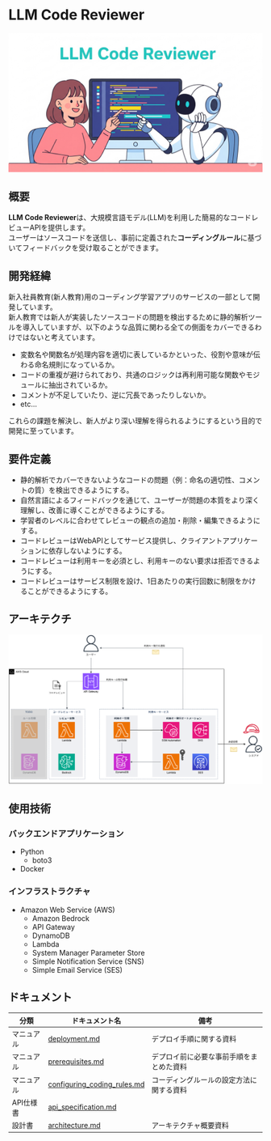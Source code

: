 # LLM Code Reviewer
<img src="docs/images//header.png" width="620px">

## 概要

**LLM Code Reviewer**は、大規模言語モデル(LLM)を利用した簡易的なコードレビューAPIを提供します。<br>
ユーザーはソースコードを送信し、事前に定義された**コーディングルール**に基づいてフィードバックを受け取ることができます。

## 開発経緯
新入社員教育(新人教育)用のコーディング学習アプリのサービスの一部として開発しています。<br>
新人教育では新人が実装したソースコードの問題を検出するために静的解析ツールを導入していますが、以下のような品質に関わる全ての側面をカバーできるわけではないと考えています。
* 変数名や関数名が処理内容を適切に表しているかといった、役割や意味が伝わる命名規則になっているか。
* コードの重複が避けられており、共通のロジックは再利用可能な関数やモジュールに抽出されているか。
* コメントが不足していたり、逆に冗長であったりしないか。
* etc...

これらの課題を解決し、新人がより深い理解を得られるようにするという目的で開発に至っています。

## 要件定義
* 静的解析でカバーできないようなコードの問題（例：命名の適切性、コメントの質）を検出できるようにする。
* 自然言語によるフィードバックを通じて、ユーザーが問題の本質をより深く理解し、改善に導くことができるようにする。
* 学習者のレベルに合わせてレビューの観点の追加・削除・編集できるようにする。
* コードレビューはWebAPIとしてサービス提供し、クライアントアプリケーションに依存しないようにする。
* コードレビューは利用キーを必須とし、利用キーのない要求は拒否できるようにする。
* コードレビューはサービス制限を設け、1日あたりの実行回数に制限をかけることができるようにする。

## アーキテクチ
<img src="docs/images/architecture.drawio.png">

## 使用技術
### バックエンドアプリケーション
* Python
  * boto3
* Docker

### インフラストラクチャ
* Amazon Web Service (AWS)
  *   Amazon Bedrock
  *   API Gateway
  *   DynamoDB
  *   Lambda
  *   System Manager Parameter Store
  *   Simple Notification Service (SNS)
  *   Simple Email Service (SES)

## ドキュメント

|分類|ドキュメント名|備考|
|----|--------------|----|
|マニュアル|[deployment.md](docs/manual/deployment.md)|デプロイ手順に関する資料|
|マニュアル|[prerequisites.md](docs/manual/prerequisites.md)|デプロイ前に必要な事前手順をまとめた資料|
|マニュアル|[configuring_coding_rules.md](docs/design/configuring_coding_rules.md)|コーディングルールの設定方法に関する資料|
|API仕様書|[api_specification.md](docs/spec/api_specification.md)||
|設計書|[architecture.md](docs/design/architecture.md)|アーキテクチャ概要資料|
